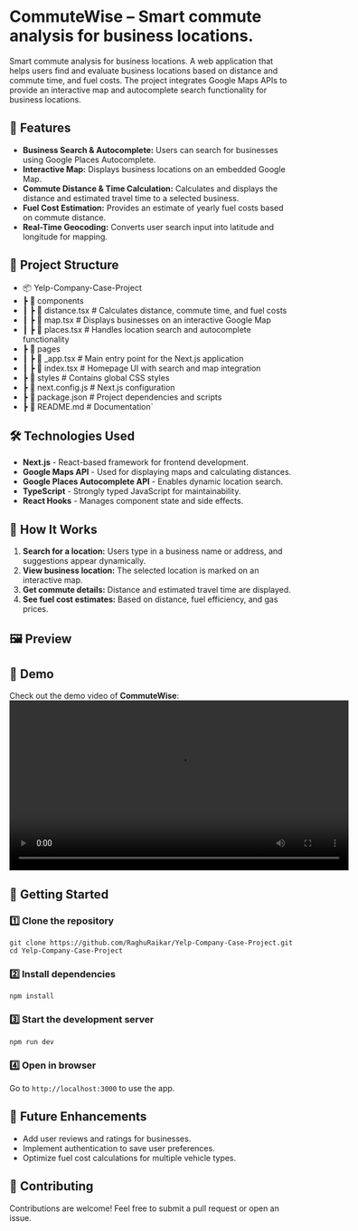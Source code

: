 CommuteWise – Smart commute analysis for business locations.
=========================

Smart commute analysis for business locations. A web application that helps users find and evaluate business locations based on distance and commute time, and fuel costs. The project integrates Google Maps APIs to provide an interactive map and autocomplete search functionality for business locations.

🚀 Features
-----------

-   **Business Search & Autocomplete:** Users can search for businesses using Google Places Autocomplete.
-   **Interactive Map:** Displays business locations on an embedded Google Map.
-   **Commute Distance & Time Calculation:** Calculates and displays the distance and estimated travel time to a selected business.
-   **Fuel Cost Estimation:** Provides an estimate of yearly fuel costs based on commute distance.
-   **Real-Time Geocoding:** Converts user search input into latitude and longitude for mapping.

📂 Project Structure
--------------------

- 📦 Yelp-Company-Case-Project
-  ┣ 📂 components
-  ┃ ┣ 📜 distance.tsx      # Calculates distance, commute time, and fuel costs
-  ┃ ┣ 📜 map.tsx           # Displays businesses on an interactive Google Map
-  ┃ ┣ 📜 places.tsx        # Handles location search and autocomplete functionality
-  ┣ 📂 pages
-  ┃ ┣ 📜 _app.tsx          # Main entry point for the Next.js application
-  ┃ ┣ 📜 index.tsx         # Homepage UI with search and map integration
-  ┣ 📂 styles              # Contains global CSS styles
-  ┣ 📜 next.config.js       # Next.js configuration
-  ┣ 📜 package.json        # Project dependencies and scripts
-  ┣ 📜 README.md           # Documentation`

🛠️ Technologies Used
---------------------

-   **Next.js** - React-based framework for frontend development.
-   **Google Maps API** - Used for displaying maps and calculating distances.
-   **Google Places Autocomplete API** - Enables dynamic location search.
-   **TypeScript** - Strongly typed JavaScript for maintainability.
-   **React Hooks** - Manages component state and side effects.

🎯 How It Works
---------------

1.  **Search for a location:** Users type in a business name or address, and suggestions appear dynamically.
2.  **View business location:** The selected location is marked on an interactive map.
3.  **Get commute details:** Distance and estimated travel time are displayed.
4.  **See fuel cost estimates:** Based on distance, fuel efficiency, and gas prices.

🖼️ Preview
-----------
## 🎥 Demo

Check out the demo video of **CommuteWise**:  
<video width="600" controls>
  <source src="https://raw.githubusercontent.com/RaghuRaikar/CommuteWise/main/CommuteWise.mov" type="video/mp4">
  Your browser does not support the video tag.
</video>



🚀 Getting Started
------------------

### 1️⃣ Clone the repository

`git clone https://github.com/RaghuRaikar/Yelp-Company-Case-Project.git`  
`cd Yelp-Company-Case-Project`

### 2️⃣ Install dependencies

`npm install`

### 3️⃣ Start the development server

`npm run dev`

### 4️⃣ Open in browser

Go to `http://localhost:3000` to use the app.

🔮 Future Enhancements
----------------------

-   Add user reviews and ratings for businesses.
-   Implement authentication to save user preferences.
-   Optimize fuel cost calculations for multiple vehicle types.

🤝 Contributing
---------------

Contributions are welcome! Feel free to submit a pull request or open an issue.
